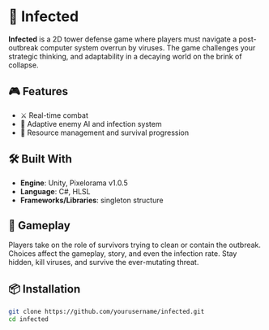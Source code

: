 # 🧟 Infected

**Infected** is a 2D tower defense game where players must navigate a post-outbreak computer system overrun by viruses. The game challenges your strategic thinking, and adaptability in a decaying world on the brink of collapse.

## 🎮 Features

- ⚔️ Real-time combat
- 🧠 Adaptive enemy AI and infection system  
- 🏃 Resource management and survival progression  

## 🛠️ Built With

- **Engine**: Unity, Pixelorama v1.0.5
- **Language**: C#, HLSL  
- **Frameworks/Libraries**: singleton structure

## 🧪 Gameplay

Players take on the role of survivors trying to clean or contain the outbreak. Choices affect the gameplay, story, and even the infection rate. Stay hidden, kill viruses, and survive the ever-mutating threat.

## 📦 Installation

```bash
git clone https://github.com/yourusername/infected.git
cd infected
